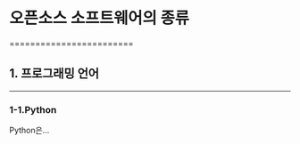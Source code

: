 # 오픈소스 소프트웨어의 종류
========================
## 1. 프로그래밍 언어
-------------------
### 1-1.Python
Python은...
